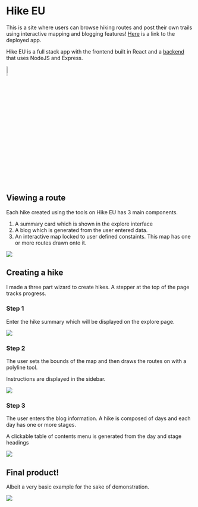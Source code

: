 

# Hike EU 

This is a site where users can browse hiking routes and post their own trails using interactive mapping and blogging features! [Here](https://hike-eu.netlify.app/) is a link to the deployed app.

Hike EU is a full stack app with the frontend built in React and a [backend](https://github.com/t0mc0llins/backend-hike-eu) that uses NodeJS and Express.

<img src="https://i.imgur.com/o3TDntL.png" width="8%"> 

## Viewing a route
Each hike created using the tools on Hike EU has 3 main components. 
1. A summary card which is shown in the explore interface
2. A blog which is generated from the user entered data.
3. An interactive map locked to user defined constaints. This map has one or more routes drawn onto it.
<img src="https://i.imgur.com/Gw54JwI.gif">

## Creating a hike

I made a three part wizard to create hikes. A stepper at the top of the page tracks progress.

### Step 1

Enter the hike summary which will be displayed on the explore page.

<img src="https://i.imgur.com/sIhK1yr.gif">

### Step 2

The user sets the bounds of the map and then draws the routes on with a polyline tool.

Instructions are displayed in the sidebar.

<img src="https://i.imgur.com/SOm3m2Q.gif">

### Step 3

The user enters the blog information. A hike is composed of days and each day has one or more stages. 

A clickable table of contents menu is generated from the day and stage headings

<img src="https://i.imgur.com/sKZzntz.gif">

## Final product!

Albeit a very basic example for the sake of demonstration.

<img src="https://i.imgur.com/ms68BUH.gif">
